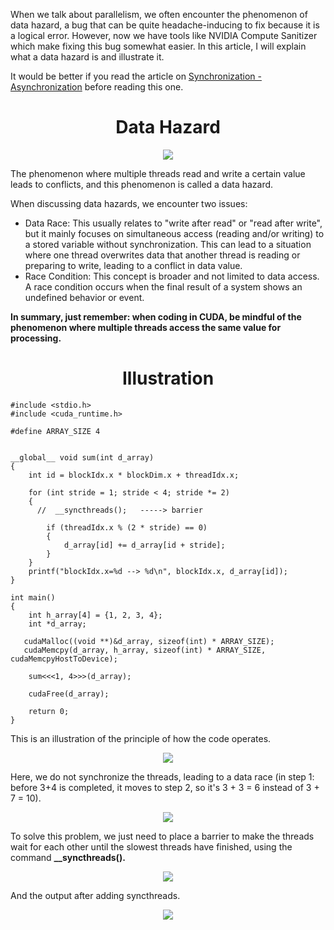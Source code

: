 



When we talk about parallelism, we often encounter the phenomenon of data hazard, a bug that can be quite headache-inducing to fix because it is a logical error. However, now we have tools like NVIDIA Compute Sanitizer which make fixing this bug somewhat easier. In this article, I will explain what a data hazard is and illustrate it.

It would be better if you read the article on [Synchronization - Asynchronization](https://github.com/CisMine/Parallel-Computing-Cuda-C/tree/main/Chapter08) before reading this one.

<p align="center">
 <h1 align="center"> Data Hazard </h1>
</p>


<p align="center">
  <img src="https://github.com/CisMine/Parallel-Computing-Cuda-C/assets/122800932/2ba6daed-3b36-4324-af8b-1ee61b44e07c" />
</p>

The phenomenon where multiple threads read and write a certain value leads to conflicts, and this phenomenon is called a data hazard.

When discussing data hazards, we encounter two issues:

- Data Race: This usually relates to "write after read" or "read after write", but it mainly focuses on simultaneous access (reading and/or writing) to a stored variable without synchronization. This can lead to a situation where one thread overwrites data that another thread is reading or preparing to write, leading to a conflict in data value.
- Race Condition: This concept is broader and not limited to data access. A race condition occurs when the final result of a system shows an undefined behavior or event.
  
**In summary, just remember: when coding in CUDA, be mindful of the phenomenon where multiple threads access the same value for processing.**


<p align="center">
 <h1 align="center"> Illustration </h1>
</p>


```
#include <stdio.h>
#include <cuda_runtime.h>

#define ARRAY_SIZE 4


__global__ void sum(int d_array)
{
    int id = blockIdx.x * blockDim.x + threadIdx.x;

    for (int stride = 1; stride < 4; stride *= 2)
    {
      //  __syncthreads();   -----> barrier

        if (threadIdx.x % (2 * stride) == 0)
        {
            d_array[id] += d_array[id + stride];
        }
    }
    printf("blockIdx.x=%d --> %d\n", blockIdx.x, d_array[id]);
}

int main()
{
    int h_array[4] = {1, 2, 3, 4};
    int *d_array;

   cudaMalloc((void **)&d_array, sizeof(int) * ARRAY_SIZE);
   cudaMemcpy(d_array, h_array, sizeof(int) * ARRAY_SIZE, cudaMemcpyHostToDevice);

    sum<<<1, 4>>>(d_array);

    cudaFree(d_array);

    return 0;
}
```

This is an illustration of the principle of how the code operates.

<p align="center">
  <img src="https://github.com/CisMine/Parallel-Computing-Cuda-C/assets/122800932/05fdcf84-baa8-4cc3-9ef0-bb4e0008209d" />
</p>

Here, we do not synchronize the threads, leading to a data race (in step 1: before 3+4 is completed, it moves to step 2, so it's 3 + 3 = 6 instead of 3 + 7 = 10).

<p align="center">
  <img src="https://github.com/CisMine/Parallel-Computing-Cuda-C/assets/122800932/cf854c5a-d8a4-411d-ad78-efbe308d1590" />
</p>

To solve this problem, we just need to place a barrier to make the threads wait for each other until the slowest threads have finished, using the command **__syncthreads().**

<p align="center">
  <img src="https://github.com/CisMine/Parallel-Computing-Cuda-C/assets/122800932/0eb0550a-179f-46cc-b9bd-15f9e22f238d" />
</p>

And the output after adding syncthreads.

<p align="center">
  <img src="https://github.com/CisMine/Parallel-Computing-Cuda-C/assets/122800932/17c97dd4-51bd-4647-ac11-227baa5facf3" />
</p>



